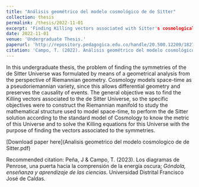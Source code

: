 ```yaml
---
title: "Análisis geométrico del modelo cosmológico de de Sitter"
collection: thesis
permalink: /thesis/2022-11-01
excerpt: 'Finding Killing vectors associated with Sitter's cosmological model.'
date: 2022-11-01
venue: 'Undergraduate Thesis.'
paperurl: 'http://repository.pedagogica.edu.co/handle/20.500.12209/18271'
citation: 'Campo, T. (2022). Análisis geométrico del modelo cosmológico de de Sitter; <i>Universidad Pedagógica Nacional</i>.'
---
```

In this undergraduate thesis, the problem of finding the symmetries of the de Sitter Universe was formulated by means of a geometrical analysis from the perspective of Riemannian geometry. Cosmology models space-time as a pseudoriemannian variety, since this allows differential geometry and preserves the causality of events. The general objective was to find the Killing vectors associated to the de Sitter Universe, so the specific objectives were to construct the Riemannian manifold to study the mathematical structure used to model space-time, to perform the de Sitter solution according to the standard model of Cosmology to know the metric of this Universe and to solve the Killing equations for this Universe with the purpose of finding the vectors associated to the symmetries.

[Download paper here](Analisis geometrico del modelo cosmologico de de Sitter.pdf)

Recommended citation: Peña, J & Campo, T. (2023). Los diagramas de Penrose, una puerta hacia la comprensión de la energía oscura; <i>Góndola, enseñanza y aprendizaje de las ciencias</i>. Universidad Distrital Francisco José de Caldas.